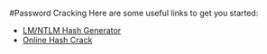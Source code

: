 #Password Cracking
Here are some useful links to get you started:

- [LM/NTLM Hash Generator](https://www.tobtu.com/lmntlm.php)
- [Online Hash Crack](http://www.onlinehashcrack.com)